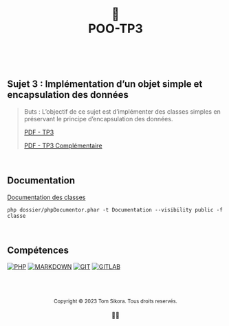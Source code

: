 <div align="center">
    <h1>
        🤖<br>POO-TP3<br>
        <br>
    </h1>
</div>

<br>

<h2>Sujet 3 : Implémentation d’un objet simple et encapsulation des données</h2>

> Buts : L’objectif de ce sujet est d’implémenter des classes simples en préservant le principe d’encapsulation des données.
>
> [PDF - TP3](files/TP3_POO.pdf)
>
> [PDF - TP3 Complémentaire](files/TP3_POO_Complementaire.pdf)

<br>

<h2>Documentation</h2>

[Documentation des classes](Documentation/index.html)

```php dossier/phpDocumentor.phar -t Documentation --visibility public -f classe```

<br>

<h2>Compétences</h2>

[![PHP](https://img.shields.io/badge/PHP-777BB4?style=for-the-badge&logo=php&logoColor=white)](https://www.php.net/)
[![MARKDOWN](https://img.shields.io/badge/Markdown-000000?style=for-the-badge&logo=markdown&logoColor=white)](https://www.markdownguide.org/)
[![GIT](https://img.shields.io/badge/Git-E34F26?style=for-the-badge&logo=git&logoColor=white)](https://git-scm.com/)
[![GITLAB](https://img.shields.io/badge/GitLab-330F63?style=for-the-badge&logo=gitlab&logoColor=white)](https://about.gitlab.com/)

<br>

<div align="center">
    <br>
    <br>
    <div>
        <sub>Copyright &copy; 2023 Tom Sikora. Tous droits reservés.</sub>
    </div>
    <br>
    👨‍💻
</div>